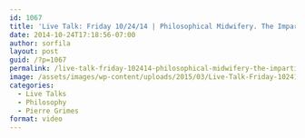 ```yaml
---
id: 1067
title: 'Live Talk: Friday 10/24/14 | Philosophical Midwifery. The Impartible. Pure Essence'
date: 2014-10-24T17:18:56-07:00
author: sorfila
layout: post
guid: /?p=1067
permalink: /live-talk-friday-102414-philosophical-midwifery-the-impartible-pure-essence/
image: /assets/images/wp-content/uploads/2015/03/Live-Talk-Friday-102414-Philosophical-Midwifery.-The-Impartible.-Pure-Essence-825x510.jpg
categories:
  - Live Talks
  - Philosophy
  - Pierre Grimes
format: video
---
```

